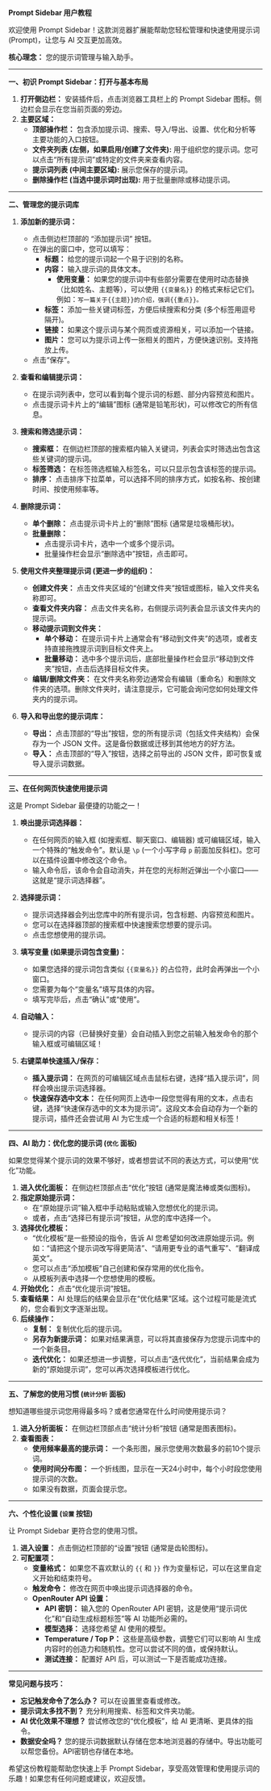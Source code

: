 **Prompt Sidebar 用户教程**

欢迎使用 Prompt Sidebar！这款浏览器扩展能帮助您轻松管理和快速使用提示词 (Prompt)，让您与 AI 交互更加高效。

**核心理念：** 您的提示词管理与输入助手。

---

**一、初识 Prompt Sidebar：打开与基本布局**

1.  **打开侧边栏：** 安装插件后，点击浏览器工具栏上的 Prompt Sidebar 图标。侧边栏会显示在您当前页面的旁边。
2.  **主要区域：**
    *   **顶部操作栏：** 包含添加提示词、搜索、导入/导出、设置、优化和分析等主要功能的入口按钮。
    *   **文件夹列表 (左侧，如果启用/创建了文件夹):** 用于组织您的提示词。您可以点击“所有提示词”或特定的文件夹来查看内容。
    *   **提示词列表 (中间主要区域):** 展示您保存的提示词。
    *   **删除操作栏 (当选中提示词时出现):** 用于批量删除或移动提示词。

---

**二、管理您的提示词库**

1.  **添加新的提示词：**
    *   点击侧边栏顶部的 “添加提示词” 按钮。
    *   在弹出的窗口中，您可以填写：
        *   **标题：** 给您的提示词起一个易于识别的名称。
        *   **内容：** 输入提示词的具体文本。
            *   **使用变量：** 如果您的提示词中有些部分需要在使用时动态替换（比如姓名、主题等），可以使用 `{{变量名}}` 的格式来标记它们。例如：`写一篇关于{{主题}}的介绍，强调{{重点}}。`
        *   **标签：** 添加一些关键词标签，方便后续搜索和分类 (多个标签用逗号隔开)。
        *   **链接：** 如果这个提示词与某个网页或资源相关，可以添加一个链接。
        *   **图片：** 您可以为提示词上传一张相关的图片，方便快速识别。支持拖放上传。
    *   点击“保存”。

2.  **查看和编辑提示词：**
    *   在提示词列表中，您可以看到每个提示词的标题、部分内容预览和图片。
    *   点击提示词卡片上的“编辑”图标 (通常是铅笔形状)，可以修改它的所有信息。

3.  **搜索和筛选提示词：**
    *   **搜索框：** 在侧边栏顶部的搜索框内输入关键词，列表会实时筛选出包含这些关键词的提示词。
    *   **标签筛选：** 在标签筛选框输入标签名，可以只显示包含该标签的提示词。
    *   **排序：** 点击排序下拉菜单，可以选择不同的排序方式，如按名称、按创建时间、按使用频率等。

4.  **删除提示词：**
    *   **单个删除：** 点击提示词卡片上的“删除”图标 (通常是垃圾桶形状)。
    *   **批量删除：**
        *   点击提示词卡片，选中一个或多个提示词。
        *   批量操作栏会显示“删除选中”按钮，点击即可。

5.  **使用文件夹整理提示词 (更进一步的组织)：**
    *   **创建文件夹：** 点击文件夹区域的“创建文件夹”按钮或图标，输入文件夹名称即可。
    *   **查看文件夹内容：** 点击文件夹名称，右侧提示词列表会显示该文件夹内的提示词。
    *   **移动提示词到文件夹：**
        *   **单个移动：** 在提示词卡片上通常会有“移动到文件夹”的选项，或者支持直接拖拽提示词到目标文件夹上。
        *   **批量移动：** 选中多个提示词后，底部批量操作栏会显示“移动到文件夹”按钮，点击后选择目标文件夹。
    *   **编辑/删除文件夹：** 在文件夹名称旁边通常会有编辑（重命名）和删除文件夹的选项。删除文件夹时，请注意提示，它可能会询问您如何处理文件夹内的提示词。

6.  **导入和导出您的提示词库：**
    *   **导出：** 点击顶部的“导出”按钮，您的所有提示词（包括文件夹结构）会保存为一个 JSON 文件。这是备份数据或迁移到其他地方的好方法。
    *   **导入：** 点击顶部的“导入”按钮，选择之前导出的 JSON 文件，即可恢复或导入提示词数据。

---

**三、在任何网页快速使用提示词**

这是 Prompt Sidebar 最便捷的功能之一！

1.  **唤出提示词选择器：**
    *   在任何网页的输入框 (如搜索框、聊天窗口、编辑器) 或可编辑区域，输入一个特殊的“触发命令”。默认是 `\p` (一个小写字母 `p` 前面加反斜杠)。您可以在插件设置中修改这个命令。
    *   输入命令后，该命令会自动消失，并在您的光标附近弹出一个小窗口——这就是“提示词选择器”。

2.  **选择提示词：**
    *   提示词选择器会列出您库中的所有提示词，包含标题、内容预览和图片。
    *   您可以在选择器顶部的搜索框中快速搜索您想要的提示词。
    *   点击您想使用的提示词。

3.  **填写变量 (如果提示词包含变量)：**
    *   如果您选择的提示词包含类似 `{{变量名}}` 的占位符，此时会再弹出一个小窗口。
    *   您需要为每个“变量名”填写具体的内容。
    *   填写完毕后，点击“确认”或“使用”。

4.  **自动输入：**
    *   提示词的内容（已替换好变量）会自动插入到您之前输入触发命令的那个输入框或可编辑区域！

5.  **右键菜单快速插入/保存：**
    *   **插入提示词：** 在网页的可编辑区域点击鼠标右键，选择“插入提示词”，同样会唤出提示词选择器。
    *   **快速保存选中文本：** 在任何网页上选中一段您觉得有用的文本，点击右键，选择“快速保存选中的文本为提示词”。这段文本会自动存为一个新的提示词，插件还会尝试用 AI 为它生成一个合适的标题和相关标签！

---

**四、AI 助力：优化您的提示词 (`优化` 面板)**

如果您觉得某个提示词的效果不够好，或者想尝试不同的表达方式，可以使用“优化”功能。

1.  **进入优化面板：** 在侧边栏顶部点击“优化”按钮 (通常是魔法棒或类似图标)。
2.  **指定原始提示词：**
    *   在“原始提示词”输入框中手动粘贴或输入您想优化的提示词。
    *   或者，点击“选择已有提示词”按钮，从您的库中选择一个。
3.  **选择优化模板：**
    *   “优化模板”是一些预设的指令，告诉 AI 您希望如何改进原始提示词。例如：“请把这个提示词改写得更简洁”、“请用更专业的语气重写”、“翻译成英文”。
    *   您可以点击“添加模板”自己创建和保存常用的优化指令。
    *   从模板列表中选择一个您想使用的模板。
4.  **开始优化：** 点击“优化提示词”按钮。
5.  **查看结果：** AI 处理后的结果会显示在“优化结果”区域。这个过程可能是流式的，您会看到文字逐渐出现。
6.  **后续操作：**
    *   **复制：** 复制优化后的提示词。
    *   **另存为新提示词：** 如果对结果满意，可以将其直接保存为您提示词库中的一个新条目。
    *   **迭代优化：** 如果还想进一步调整，可以点击“迭代优化”，当前结果会成为新的“原始提示词”，您可以再次选择模板进行优化。

---

**五、了解您的使用习惯 (`统计分析` 面板)**

想知道哪些提示词您用得最多吗？或者您通常在什么时间使用提示词？

1.  **进入分析面板：** 在侧边栏顶部点击“统计分析”按钮 (通常是图表图标)。
2.  **查看图表：**
    *   **使用频率最高的提示词：** 一个条形图，展示您使用次数最多的前10个提示词。
    *   **使用时间分布图：** 一个折线图，显示在一天24小时中，每个小时段您使用提示词的次数。
    *   如果没有数据，页面会提示您。

---

**六、个性化设置 (`设置` 按钮)**

让 Prompt Sidebar 更符合您的使用习惯。

1.  **进入设置：** 点击侧边栏顶部的“设置”按钮 (通常是齿轮图标)。
2.  **可配置项：**
    *   **变量格式：** 如果您不喜欢默认的 `{{` 和 `}}` 作为变量标记，可以在这里自定义开始和结束符号。
    *   **触发命令：** 修改在网页中唤出提示词选择器的命令。
    *   **OpenRouter API 设置：**
        *   **API 密钥：** 输入您的 OpenRouter API 密钥，这是使用“提示词优化”和“自动生成标题标签”等 AI 功能所必需的。
        *   **模型选择：** 选择您希望 AI 使用的模型。
        *   **Temperature / Top P：** 这些是高级参数，调整它们可以影响 AI 生成内容时的创造力和随机性。您可以尝试不同的值，或保持默认。
        *   **测试连接：** 配置好 API 后，可以测试一下是否能成功连接。

---

**常见问题与技巧：**

*   **忘记触发命令了怎么办？** 可以在设置里查看或修改。
*   **提示词太多找不到？** 充分利用搜索、标签和文件夹功能。
*   **AI 优化效果不理想？** 尝试修改您的“优化模板”，给 AI 更清晰、更具体的指令。
*   **数据安全吗？** 您的提示词数据默认存储在您本地浏览器的存储中。导出功能可以帮您备份。API密钥也存储在本地。

希望这份教程能帮助您快速上手 Prompt Sidebar，享受高效管理和使用提示词的乐趣！如果您有任何问题或建议，欢迎反馈。
